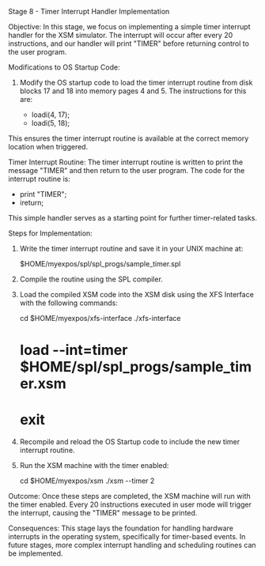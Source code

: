 Stage 8 - Timer Interrupt Handler Implementation

Objective:
In this stage, we focus on implementing a simple timer interrupt handler for the XSM simulator. The interrupt will occur after every 20 instructions, and our handler will print "TIMER" before returning control to the user program.

Modifications to OS Startup Code:
1. Modify the OS startup code to load the timer interrupt routine from disk blocks 17 and 18 into memory pages 4 and 5. The instructions for this are:
   
   - loadi(4, 17);
   - loadi(5, 18);

This ensures the timer interrupt routine is available at the correct memory location when triggered.

Timer Interrupt Routine:
The timer interrupt routine is written to print the message "TIMER" and then return to the user program. The code for the interrupt routine is:

   - print "TIMER";
   - ireturn;

This simple handler serves as a starting point for further timer-related tasks.

Steps for Implementation:

1. Write the timer interrupt routine and save it in your UNIX machine at:
   
   $HOME/myexpos/spl/spl_progs/sample_timer.spl

2. Compile the routine using the SPL compiler.

3. Load the compiled XSM code into the XSM disk using the XFS Interface with the following commands:

   cd $HOME/myexpos/xfs-interface
   ./xfs-interface
   # load --int=timer $HOME/spl/spl_progs/sample_timer.xsm
   # exit

4. Recompile and reload the OS Startup code to include the new timer interrupt routine.

5. Run the XSM machine with the timer enabled:

   cd $HOME/myexpos/xsm
   ./xsm --timer 2

Outcome:
Once these steps are completed, the XSM machine will run with the timer enabled. Every 20 instructions executed in user mode will trigger the interrupt, causing the "TIMER" message to be printed.

Consequences:
This stage lays the foundation for handling hardware interrupts in the operating system, specifically for timer-based events. In future stages, more complex interrupt handling and scheduling routines can be implemented.


